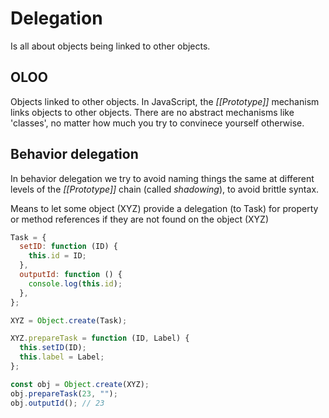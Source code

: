 # Delegation

Is all about objects being linked to other objects.

## OLOO

Objects linked to other objects. In JavaScript, the _[[Prototype]]_ mechanism links objects to other objects. There are no abstract mechanisms like 'classes', no matter how much you try to convinece yourself otherwise.

## Behavior delegation

In behavior delegation we try to avoid naming things the same at different levels of the _[[Prototype]]_ chain (called _shadowing_), to avoid brittle syntax.

Means to let some object (XYZ) provide a delegation (to Task) for property or method references if they are not found on the object (XYZ)

```js
Task = {
  setID: function (ID) {
    this.id = ID;
  },
  outputId: function () {
    console.log(this.id);
  },
};

XYZ = Object.create(Task);

XYZ.prepareTask = function (ID, Label) {
  this.setID(ID);
  this.label = Label;
};

const obj = Object.create(XYZ);
obj.prepareTask(23, "");
obj.outputId(); // 23
```
